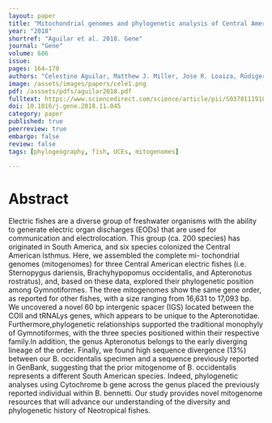 ```yaml
---
layout: paper
title: "Mitochondrial genomes and phylogenetic analysis of Central American weakly-electric fishes: Apteronotus rostratus, Brachyhypopomus occidentalis and Sternopygus dariensis"
year: "2018"
shortref: "Aguilar et al. 2018. Gene"
journal: "Gene"
volume: 686
issue:
pages: 164–170
authors: "Celestino Aguilar, Matthew J. Miller, Jose R. Loaiza, Rüdiger Krahee, Luis F. DeLeón"
image: /assets/images/papers/cele1.png
pdf: /asssets/pdfs/aguilar2018.pdf
fulltext: https://www.sciencedirect.com/science/article/pii/S0378111918311880
doi: 10.1016/j.gene.2018.11.045
category: paper
published: true
peerreview: true
embargo: false
review: false
tags: [phylogeography, fish, UCEs, mitogenomes]

---
```


# Abstract

Electric fishes are a diverse group of freshwater organisms with the ability to generate electric organ discharges (EODs) that are used for communication and electrolocation. This group (ca. 200 species) has originated in South America, and six species colonized the Central American Isthmus. Here, we assembled the complete mi- tochondrial genomes (mitogenomes) for three Central American electric fishes (i.e. Sternopygus dariensis, Brachyhypopomus occidentalis, and Apteronotus rostratus), and, based on these data, explored their phylogenetic position among Gymnotiformes. The three mitogenomes show the same gene order, as reported for other fishes, with a size ranging from 16,631 to 17,093 bp. We uncovered a novel 60 bp intergenic spacer (IGS) located between the COII and tRNALys genes, which appears to be unique to the Apteronotidae. Furthermore,phylogenetic relationships supported the traditional monophyly of Gymnotiformes, with the three species positioned within their respective family.In addition, the genus Apteronotus belongs to the early diverging lineage of the order. Finally, we found high sequence divergence (13%) between our B. occidentalis specimen and a sequence previously reported in GenBank, suggesting that the prior mitogenome of B. occidentalis represents a different South American species. Indeed, phylogenetic analyses using Cytochrome b gene across the genus placed the previously reported individual within B. bennetti. Our study provides novel mitogenome resources that will advance our understanding of the diversity and phylogenetic history of Neotropical fishes.
